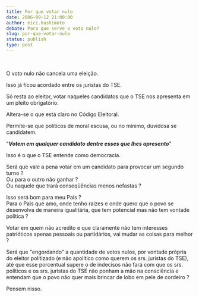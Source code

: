 ```yaml
---
title: Por que votar nulo
date: 2006-09-12 21:00:00
author: eici.hashimoto
debate: Para que serve o voto nulo?
slug: por-que-votar-nulo
status: publish 
type: post
---
```


 


O voto nulo não cancela uma eleição.


Isso já ficou acordado entre os juristas do TSE.


Só resta ao eleitor, votar naqueles candidatos que o TSE nos apresenta em um pleito obrigatório.


Altera-se o que está claro no Código Eleitoral.


Permite-se que políticos de moral escusa, ou no mínimo, duvidosa se candidatem.


"***Votem em qualquer candidato dentre esses que lhes apresento***"


Isso é o que o TSE entende como democracia.


Será que vale a pena votar em um candidato para provocar um segundo turno ?  
Ou para o outro não ganhar ?  
Ou naquele que trará conseqüências menos nefastas ? 


Isso será bom para meu País ?  
Para o País que amo, onde tenho raízes e onde quero que o povo se desenvolva de maneira igualitária, que tem potencial mas não tem vontade política ? 


Votar em quem não acredito e que claramente não tem interesses patrióticos apenas pessoais ou partidários, vai mudar as coisas para melhor ?


Será que "engordando" a quantidade de votos nulos, por vontade própria do eleitor politizado (e não apolítico como querem os srs. juristas do TSE), até que esse porcentual supere o de indecisos não fará com que os srs. políticos e os srs. juristas do TSE não ponham a mão na consciência e entendam que o povo não quer mais brincar de lobo em pele de cordeiro ?


Pensem nisso.  




